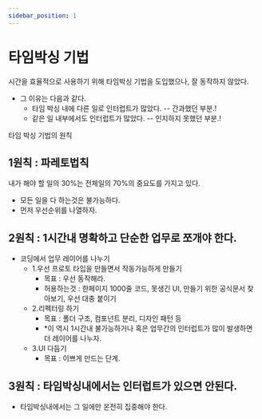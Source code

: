 ```yaml
---
sidebar_position: 1
---
```


# 타임박싱 기법   

시간을 효율적으로 사용하기 위해 타임박싱 기법을 도입했으나, 잘 동작하지 않았다.  
- 그 이유는 다음과 같다. 
  - 타임 박싱 내에 다른 일로 인터럽트가 많았다.  -- 간과했던 부분.! 
  - 같은 일 내부에서도 인터럽트가 많았다. -- 인지하지 못했던 부분.!  


타임 박싱 기법의 원칙  

## 1원칙 : 파레토법칙 

내가 해야 할 일의 30%는 전체일의 70%의 중요도를 가지고 있다.  
- 모든 일을 다 하는것은 불가능하다.   
- 먼저 우선순위를 나열하자.  

## 2원칙 : 1시간내 명확하고 단순한 업무로 쪼개야 한다.  
- 코딩에서 업무 레이어를 나누기  
  - 1.우선 프로토 타입을 만들면서 작동가능하게 만들기  
    - 목표 : 우선 동작해라.  
    - 허용하는것 : 한페이지 1000줄 코드, 못생긴 UI, 만들기 위한 공식문서 찾아보기, 우선 대충 붙이기  
  - 2.리펙터링 하기  
    - 목표 : 폴더 구조, 컴포넌트 분리, 디자인 패턴 등
    - *이 역시 1시간내 불가능하거나 혹은 업무간의 인터럽트가 많이 발생하면 더 레이어를 나누자.  
  - 3.UI 다듬기  
    - 목표 : 이쁘게 만드는 단계.  

## 3원칙 : 타임박싱내에서는 인터럽트가 있으면 안된다.  
- 타임박싱내에서는 그 일에만 온전히 집중해야 한다.  
